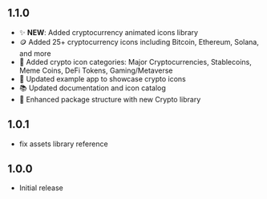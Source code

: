 ## 1.1.0

- ✨ **NEW**: Added cryptocurrency animated icons library
- 🪙 Added 25+ cryptocurrency icons including Bitcoin, Ethereum, Solana, and more
- 📱 Added crypto icon categories: Major Cryptocurrencies, Stablecoins, Meme Coins, DeFi Tokens, Gaming/Metaverse
- 🎨 Updated example app to showcase crypto icons
- 📚 Updated documentation and icon catalog
- 🔧 Enhanced package structure with new Crypto library

## 1.0.1

- fix assets library reference

## 1.0.0

- Initial release

